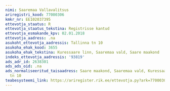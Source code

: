 ```yaml
---
nimi: Saaremaa Vallavalitsus
ariregistri_kood: 77000306
kmkr_nr: EE102037395
ettevotja_staatus: R
ettevotja_staatus_tekstina: Registrisse kantud
ettevotja_esmakande_kpv: 02.01.2018
ettevotja_aadress: .na
asukoht_ettevotja_aadressis: Tallinna tn 10
asukoha_ehak_kood: 3655
asukoha_ehak_tekstina: Kuressaare linn, Saaremaa vald, Saare maakond
indeks_ettevotja_aadressis: '93819'
ads_adr_id: 2638301
ads_ads_oid: .na
ads_normaliseeritud_taisaadress: Saare maakond, Saaremaa vald, Kuressaare linn, Tallinna
  tn 10
teabesysteemi_link: https://ariregister.rik.ee/ettevotja.py?ark=77000306&ref=rekvisiidid
---
```

